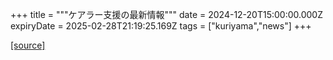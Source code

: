+++
title = """ケアラー支援の最新情報"""
date = 2024-12-20T15:00:00.000Z
expiryDate = 2025-02-28T21:19:25.169Z
tags = ["kuriyama","news"]
+++


[[source]](https://www.town.kuriyama.hokkaido.jp/site/keara-sien/15220.html)
